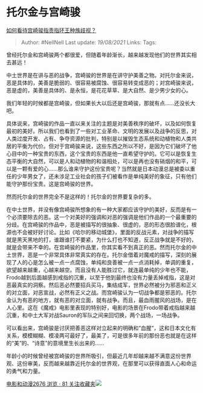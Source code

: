# 托尔金与宫崎骏
[如何看待宫崎骏指责指环王种族歧视？](https://www.zhihu.com/question/39071296/answer/312530070)

> Author: #NellNell
Last update: *19/08/2021*
Links:
Tags:

曾经托尔金和宫崎骏两个都很爱，但随着年龄渐长，越来越发现他们的世界其实相去甚远！

中土世界是在讲与恶的战争，宫崎骏的世界是在讲守护美善之物。对托尔金来说，恶是具体的，美善是脆弱的、很容易被腐蚀、很容易转变成恶的；对宫崎骏来说，恶是虚的，美善是具体的、是永恒，是花花草草、是大自然、是少男少女的心。

我们年轻的时候都是宫崎骏，但如果长大以后还是宫崎骏，那就有点……还没长大吧。

具体说来，宫崎骏的作品一直以来关注的主题是对美善秩序的破坏，以及如何恢复最初的美好。所以我们也看到了一些对工业革命、文明的发展以及战争的反思，对人类过度开发、占有、争夺资源的批判，特别是以摧毁生态系统和动植物和人类共居的平衡为代价。但对于宫崎骏来说，这些东西之所以不好，是因为它们破坏了他心目中的一种宝贵的东西，这个宝贵的东西是他一直希望守护的。它可以是恢复生态平衡的大自然，可以是人和动植物的和谐相处，可以是再也没有硝烟的和平，可以是一颗有爱的心……那么谁来守护这份宝贵呢？当然就是日本动漫总是被委以重任的少年男女了，还未涉足工业社会的孩子们被看作是单纯美好的象征，只有他们能守护那份宝贵。这是宫崎骏的世界。

然而托尔金的世界完全不是这样的！托尔金的世界要复杂的多。

在中土世界，并没有像宫崎骏所想象的有一种大家都应该守护的美好，反而是有一个必须要除去的恶。这一个对美好的强调和对恶的强调是他们作品的一个最重要的分歧。在宫崎骏的作品中，恶是被描写的很抽象、很虚的，恶的形态很脸谱化，根源也不会被好好讨论。比如《哈尔的移动城堡》，里面的反战元素，对战争的描写就是黑天黑地的打，谁跟谁打不要紧，为什么打也不知道，反正战争就是不好的，就是会带来不幸的。在宫崎骏的作品里，你其实看不到真正的恶。然而托尔金的中土世界，恶是一个非常具体非常真实的存在。托尔金借着对魔戒的描写，深刻的展现了人的心是怎么被一点一点腐蚀，单纯和良善被一点一点消耗掉，单调的重复，欲望越来越重，心越来越空。而且没有人能胜过它，就连最单纯的少年也不能，Frodo越到后面越感到戒指的沉重，以至于他到最终也没有力量丢掉戒指，这是对恶最真实的洞察。然后恶必然要招兵买马，集结成军，世界必然被分为邪恶和正义的对立面，对恶宣战，必然有正义之战。而宫崎骏认为一切战争都是邪恶的。托尔金认为有恶的地方，就有恶的对立面，就有战争。而且，最血雨腥风的战场，是在人心里。这在《魔戒》电影里表现的特别好，电影的场景在Frodo带着戒指越来越沉重，和中土大军对战Sauron的军队之间来回切换，两个战场，一场战争。

可以看出来，宫崎骏是讨厌把善恶这样对立起来的明确和“血腥“，这和日本文化有关系，模模糊糊、模凌两可最好了，最美了，可是很多年前的那份恶也就是在这样的“美”的、“诗意”的意境里生长出来的……

年龄小的时候曾经被宫崎骏的世界所吸引，但最近几年却越来越不满意这份世界观、这份审美，反而越来越靠近托尔金的世界观，在那里可以获得直面人心和命运的勇气和力量。

[电影和动漫2676 浏览 · 81 关注收藏夹![](https://pic2.zhimg.com/80/v2-b2918ef3f9c19572ba524ac59316a917_1440w.png)](https://www.zhihu.com/collection/313818721)
